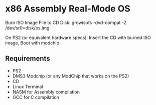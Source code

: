 
# x86 Assembly Real-Mode OS 


 Burn ISO Image File to CD Disk:  growisofs -dvd-compat -Z /dev/sr0=disk/os.img  

On PS2 (or equivalent hardware specs): Insert the CD with burned ISO image, Boot with modchip

## Requirements
- PS2
- DMS3 Modchip  (or any ModChip that works on the PS2)
- CD
- Linux Terminal
- NASM for Assembly compilation
- GCC for C compilation


